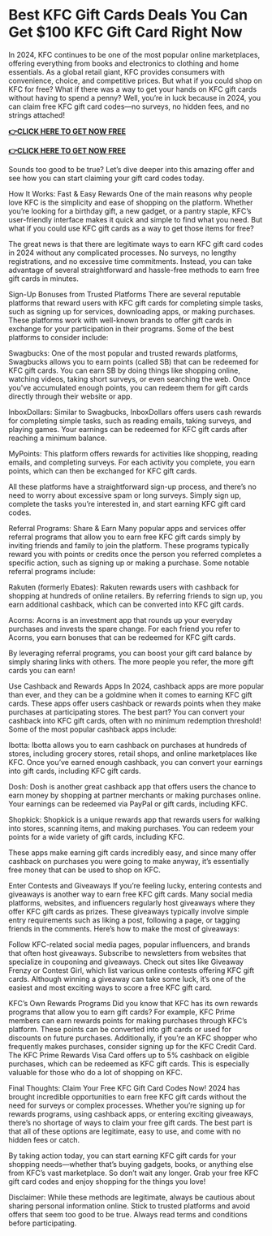 # Best KFC Gift Cards Deals You Can Get $100 KFC Gift Card Right Now
In 2024, KFC continues to be one of the most popular online marketplaces, offering everything from books and electronics to clothing and home essentials. As a global retail giant, KFC provides consumers with convenience, choice, and competitive prices. But what if you could shop on KFC for free? What if there was a way to get your hands on KFC gift cards without having to spend a penny? Well, you’re in luck because in 2024, you can claim free KFC gift card codes—no surveys, no hidden fees, and no strings attached!

**[👉CLICK HERE TO GET NOW FREE](https://service247.xyz/kfc1/)**

**[👉CLICK HERE TO GET NOW FREE](https://service247.xyz/kfc1/)**

Sounds too good to be true? Let’s dive deeper into this amazing offer and see how you can start claiming your gift card codes today.

How It Works: Fast & Easy Rewards One of the main reasons why people love KFC is the simplicity and ease of shopping on the platform. Whether you’re looking for a birthday gift, a new gadget, or a pantry staple, KFC’s user-friendly interface makes it quick and simple to find what you need. But what if you could use KFC gift cards as a way to get those items for free?

The great news is that there are legitimate ways to earn KFC gift card codes in 2024 without any complicated processes. No surveys, no lengthy registrations, and no excessive time commitments. Instead, you can take advantage of several straightforward and hassle-free methods to earn free gift cards in minutes.

Sign-Up Bonuses from Trusted Platforms There are several reputable platforms that reward users with KFC gift cards for completing simple tasks, such as signing up for services, downloading apps, or making purchases. These platforms work with well-known brands to offer gift cards in exchange for your participation in their programs. Some of the best platforms to consider include:

Swagbucks: One of the most popular and trusted rewards platforms, Swagbucks allows you to earn points (called SB) that can be redeemed for KFC gift cards. You can earn SB by doing things like shopping online, watching videos, taking short surveys, or even searching the web. Once you've accumulated enough points, you can redeem them for gift cards directly through their website or app.

InboxDollars: Similar to Swagbucks, InboxDollars offers users cash rewards for completing simple tasks, such as reading emails, taking surveys, and playing games. Your earnings can be redeemed for KFC gift cards after reaching a minimum balance.

MyPoints: This platform offers rewards for activities like shopping, reading emails, and completing surveys. For each activity you complete, you earn points, which can then be exchanged for KFC gift cards.

All these platforms have a straightforward sign-up process, and there’s no need to worry about excessive spam or long surveys. Simply sign up, complete the tasks you’re interested in, and start earning KFC gift card codes.

Referral Programs: Share & Earn Many popular apps and services offer referral programs that allow you to earn free KFC gift cards simply by inviting friends and family to join the platform. These programs typically reward you with points or credits once the person you referred completes a specific action, such as signing up or making a purchase. Some notable referral programs include:

Rakuten (formerly Ebates): Rakuten rewards users with cashback for shopping at hundreds of online retailers. By referring friends to sign up, you earn additional cashback, which can be converted into KFC gift cards.

Acorns: Acorns is an investment app that rounds up your everyday purchases and invests the spare change. For each friend you refer to Acorns, you earn bonuses that can be redeemed for KFC gift cards.

By leveraging referral programs, you can boost your gift card balance by simply sharing links with others. The more people you refer, the more gift cards you can earn!

Use Cashback and Rewards Apps In 2024, cashback apps are more popular than ever, and they can be a goldmine when it comes to earning KFC gift cards. These apps offer users cashback or rewards points when they make purchases at participating stores. The best part? You can convert your cashback into KFC gift cards, often with no minimum redemption threshold! Some of the most popular cashback apps include:

Ibotta: Ibotta allows you to earn cashback on purchases at hundreds of stores, including grocery stores, retail shops, and online marketplaces like KFC. Once you’ve earned enough cashback, you can convert your earnings into gift cards, including KFC gift cards.

Dosh: Dosh is another great cashback app that offers users the chance to earn money by shopping at partner merchants or making purchases online. Your earnings can be redeemed via PayPal or gift cards, including KFC.

Shopkick: Shopkick is a unique rewards app that rewards users for walking into stores, scanning items, and making purchases. You can redeem your points for a wide variety of gift cards, including KFC.

These apps make earning gift cards incredibly easy, and since many offer cashback on purchases you were going to make anyway, it’s essentially free money that can be used to shop on KFC.

Enter Contests and Giveaways If you’re feeling lucky, entering contests and giveaways is another way to earn free KFC gift cards. Many social media platforms, websites, and influencers regularly host giveaways where they offer KFC gift cards as prizes. These giveaways typically involve simple entry requirements such as liking a post, following a page, or tagging friends in the comments. Here’s how to make the most of giveaways:

Follow KFC-related social media pages, popular influencers, and brands that often host giveaways. Subscribe to newsletters from websites that specialize in couponing and giveaways. Check out sites like Giveaway Frenzy or Contest Girl, which list various online contests offering KFC gift cards. Although winning a giveaway can take some luck, it’s one of the easiest and most exciting ways to score a free KFC gift card.

KFC’s Own Rewards Programs Did you know that KFC has its own rewards programs that allow you to earn gift cards? For example, KFC Prime members can earn rewards points for making purchases through KFC’s platform. These points can be converted into gift cards or used for discounts on future purchases. Additionally, if you’re an KFC shopper who frequently makes purchases, consider signing up for the KFC Credit Card. The KFC Prime Rewards Visa Card offers up to 5% cashback on eligible purchases, which can be redeemed as KFC gift cards. This is especially valuable for those who do a lot of shopping on KFC.

Final Thoughts: Claim Your Free KFC Gift Card Codes Now! 2024 has brought incredible opportunities to earn free KFC gift cards without the need for surveys or complex processes. Whether you’re signing up for rewards programs, using cashback apps, or entering exciting giveaways, there’s no shortage of ways to claim your free gift cards. The best part is that all of these options are legitimate, easy to use, and come with no hidden fees or catch.

By taking action today, you can start earning KFC gift cards for your shopping needs—whether that’s buying gadgets, books, or anything else from KFC’s vast marketplace. So don’t wait any longer. Grab your free KFC gift card codes and enjoy shopping for the things you love!

Disclaimer: While these methods are legitimate, always be cautious about sharing personal information online. Stick to trusted platforms and avoid offers that seem too good to be true. Always read terms and conditions before participating.
